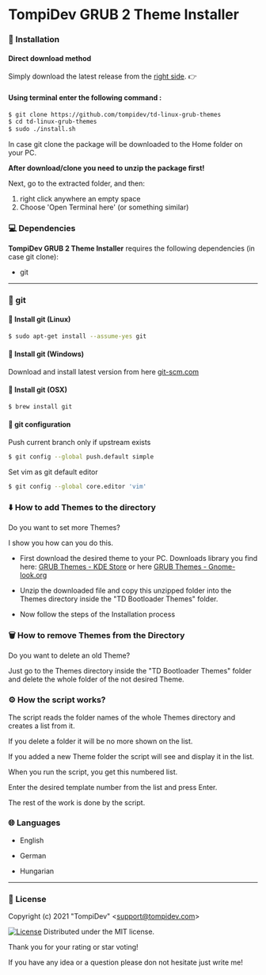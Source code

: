# TompiDev GRUB 2 Theme Installer

### 🚀 Installation

#### Direct download method

Simply download the latest release from the [right side](https://github.com/tompidev/td-linux-grub-themes/releases). 👉

#### Using terminal enter the following command :

```bash
$ git clone https://github.com/tompidev/td-linux-grub-themes
$ cd td-linux-grub-themes
$ sudo ./install.sh
```

In case git clone the package will be downloaded to the Home folder on your PC.

**After download/clone you need to unzip the package first!**

Next, go to the extracted folder, and then:

1. right click anywhere an empty space
2. Choose 'Open Terminal here' (or something similar)

### 💻 Dependencies

**TompiDev GRUB 2 Theme Installer** requires the following dependencies (in case git clone):

- git

---

### 🔖 git

#### 🐧 Install git (Linux)

```bash
$ sudo apt-get install --assume-yes git
```

#### 🏁 Install git (Windows)

Download and install latest version from here [git-scm.com](https://git-scm.com/download/win)

#### 🍎 Install git (OSX)

```bash
$ brew install git
```

#### 🔧 git configuration

Push current branch only if upstream exists

```bash
$ git config --global push.default simple
```

Set vim as git default editor

```bash
$ git config --global core.editor 'vim'
```

### ⬇️ How to add Themes to the directory

Do you want to set more Themes?

I show you how can you do this.

- First download the desired theme to your PC. 
  Downloads library you find here: [GRUB Themes - KDE Store](https://store.kde.org/browse?cat=109&ord=latest) or here [GRUB Themes - Gnome-look.org](https://www.gnome-look.org/browse?cat=109&ord=latest)

- Unzip the downloaded file and copy this unzipped folder into the Themes directory inside the "TD Bootloader Themes" folder.

- Now follow the steps of the Installation process

### 🗑️ How to remove Themes from the Directory

Do you want to delete an old Theme?

Just go to the Themes directory inside the "TD Bootloader Themes" folder and delete the whole folder of the not desired Theme.

### ⚙️ How the script works?

The script reads the folder names of the whole Themes directory and creates a list from it.

If you delete a folder it will be no more shown on the list.

If you added a new Theme folder the script will see and display it in the list.

When you run the script, you get this numbered list.

Enter the desired template number from the list and press Enter.

The rest of the work is done by the script.

### :globe_with_meridians:  Languages

* English

* German

* Hungarian

---

### 📜 License

Copyright (c) 2021 &quot;TompiDev&quot; &lt;support@tompidev.com&gt;

[![License](https://img.shields.io/badge/Licence-MIT-green.svg)](LICENSE)
Distributed under the MIT license.

Thank you for your rating or star voting!

If you have any idea or a question please don not hesitate just write me!
